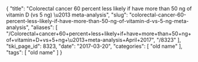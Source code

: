 {
    "title": "Colorectal cancer 60 percent less likely if have more than 50 ng of vitamin D (vs 5 ng) \u2013 meta-analysis",
    "slug": "colorectal-cancer-60-percent-less-likely-if-have-more-than-50-ng-of-vitamin-d-vs-5-ng-meta-analysis",
    "aliases": [
        "/Colorectal+cancer+60+percent+less+likely+if+have+more+than+50+ng+of+vitamin+D+vs+5+ng+\u2013+meta-analysis+April+2017",
        "/8323"
    ],
    "tiki_page_id": 8323,
    "date": "2017-03-20",
    "categories": [
        "old name"
    ],
    "tags": [
        "old name"
    ]
}